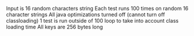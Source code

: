 Input is 16 random characters string
Each test runs 100 times on random 16 character strings
All java optimizations turned off (cannot turn off classloading)
1 test is run outside of 100 loop to take into account class loading time
All keys are 256 bytes long